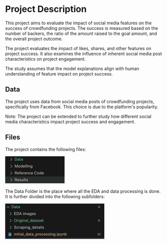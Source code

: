 # Project Description

This project aims to evaluate the impact of social media features on the success of crowdfunding projects. The success is measured based on the number of backers, the ratio of the amount raised to the goal amount, and the overall project outcome.

The project evaluates the impact of likes, shares, and other features on project success. It also examines the influence of inherent social media post characteristics on project engagement.

The study assumes that the model explanations align with human understanding of feature impact on project success.

## Data

The project uses data from social media posts of crowdfunding projects, specifically from Facebook. This choice is due to the platform's popularity.

Note: The project can be extended to further study how different social media characteristics impact project success and engagement.

## Files

The project contains the following files:

![Alt text](doc_utils/image.png)

The Data Folder is the place where all the EDA and data processing is done. It is further divided into the following subfolders:

![Alt text](doc_utils/data_folder_structure.png)